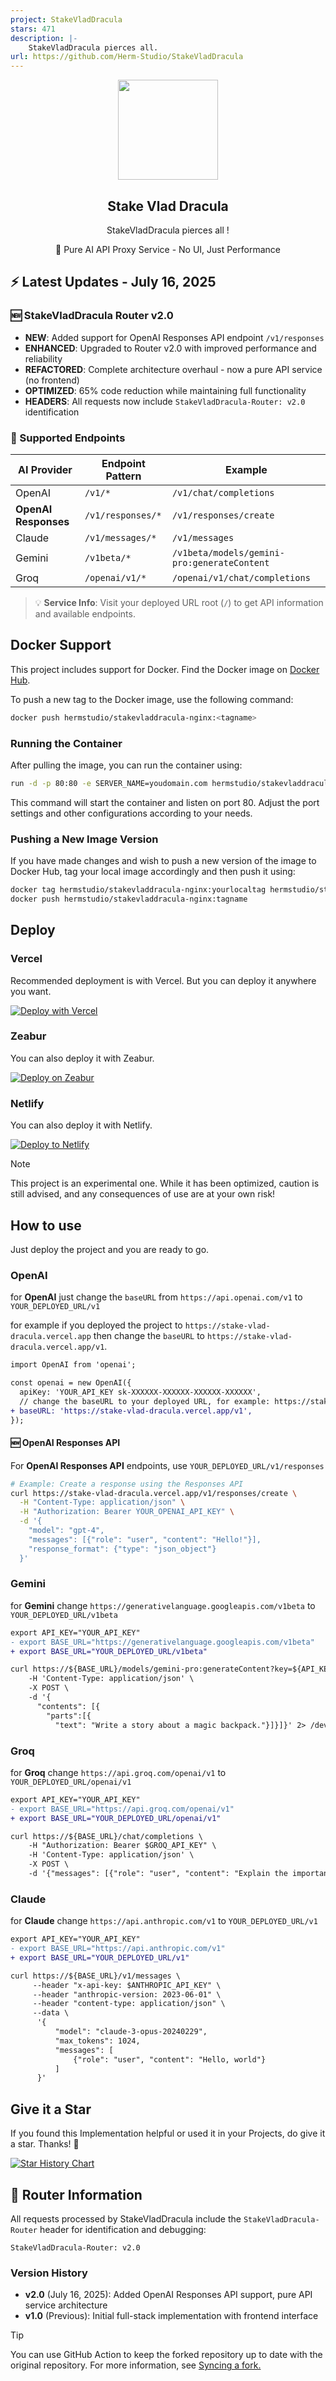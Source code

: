 ```yaml
---
project: StakeVladDracula
stars: 471
description: |-
    StakeVladDracula pierces all.
url: https://github.com/Herm-Studio/StakeVladDracula
---
```


<p align="center">
  <img width="160" src="./assets/logo.png" />
  <p align="center"> 
    <h2 align="center">Stake Vlad Dracula</h2>
  </p>
  <p align="center">StakeVladDracula pierces all ! </p>
  <p align="center">🎯 Pure AI API Proxy Service - No UI, Just Performance</p>
</h2>

## ⚡ Latest Updates - July 16, 2025

### 🆕 StakeVladDracula Router v2.0
- **NEW**: Added support for OpenAI Responses API endpoint `/v1/responses`
- **ENHANCED**: Upgraded to Router v2.0 with improved performance and reliability
- **REFACTORED**: Complete architecture overhaul - now a pure API service (no frontend)
- **OPTIMIZED**: 65% code reduction while maintaining full functionality
- **HEADERS**: All requests now include `StakeVladDracula-Router: v2.0` identification

### 🎯 Supported Endpoints
| AI Provider | Endpoint Pattern | Example |
|------------|-----------------|---------|
| OpenAI | `/v1/*` | `/v1/chat/completions` |
| **OpenAI Responses** | `/v1/responses/*` | `/v1/responses/create` |
| Claude | `/v1/messages/*` | `/v1/messages` |
| Gemini | `/v1beta/*` | `/v1beta/models/gemini-pro:generateContent` |
| Groq | `/openai/v1/*` | `/openai/v1/chat/completions` |

> 💡 **Service Info**: Visit your deployed URL root (`/`) to get API information and available endpoints.



## Docker Support

This project includes support for Docker. Find the Docker image on [Docker Hub](https://hub.docker.com/repository/docker/hermstudio/stakevladdracula-nginx/general).

To push a new tag to the Docker image, use the following command:

```bash
docker push hermstudio/stakevladdracula-nginx:<tagname>
```

### Running the Container
After pulling the image, you can run the container using:
```bash
run -d -p 80:80 -e SERVER_NAME=youdomain.com hermstudio/stakevladdracula-nginx:latest
```
This command will start the container and listen on port 80. Adjust the port settings and other configurations according to your needs.

### Pushing a New Image Version
If you have made changes and wish to push a new version of the image to Docker Hub, tag your local image accordingly and then push it using:
```bash
docker tag hermstudio/stakevladdracula-nginx:yourlocaltag hermstudio/stakevladdracula-nginx:tagname
docker push hermstudio/stakevladdracula-nginx:tagname
```



## Deploy

### Vercel

Recommended deployment is with Vercel. But you can deploy it anywhere you want.

[![Deploy with Vercel](https://vercel.com/button)](https://vercel.com/new/clone?repository-url=https://github.com/Herm-Studio/StakeVladDracula)

### Zeabur

You can also deploy it with Zeabur.

[![Deploy on Zeabur](https://zeabur.com/button.svg)](https://zeabur.com/templates/3JCE7F?referralCode=WongLoki)

### Netlify

You can also deploy it with Netlify.

[![Deploy to Netlify](https://www.netlify.com/img/deploy/button.svg)](https://app.netlify.com/start/deploy?repository=https://github.com/Herm-Studio/StakeVladDracula)

> [!NOTE]
> This project is an experimental one. While it has been optimized, caution is still advised, and any consequences of use are at your own risk!

## How to use
Just deploy the project and you are ready to go.

### OpenAI
for **OpenAI** just change the `baseURL` from `https://api.openai.com/v1` to `YOUR_DEPLOYED_URL/v1`

for example if you deployed the project to `https://stake-vlad-dracula.vercel.app` then change the `baseURL` to `https://stake-vlad-dracula.vercel.app/v1`.

```diff
import OpenAI from 'openai';

const openai = new OpenAI({
  apiKey: 'YOUR_API_KEY sk-XXXXXX-XXXXXX-XXXXXX-XXXXXX',
  // change the baseURL to your deployed URL, for example: https://stake-vlad-dracula.vercel.app/v1
+ baseURL: 'https://stake-vlad-dracula.vercel.app/v1',
});
```

#### 🆕 OpenAI Responses API
For **OpenAI Responses API** endpoints, use `YOUR_DEPLOYED_URL/v1/responses`

```bash
# Example: Create a response using the Responses API
curl https://stake-vlad-dracula.vercel.app/v1/responses/create \
  -H "Content-Type: application/json" \
  -H "Authorization: Bearer YOUR_OPENAI_API_KEY" \
  -d '{
    "model": "gpt-4",
    "messages": [{"role": "user", "content": "Hello!"}],
    "response_format": {"type": "json_object"}
  }'
```

### Gemini  
for **Gemini** change `https://generativelanguage.googleapis.com/v1beta` to `YOUR_DEPLOYED_URL/v1beta`


```diff
export API_KEY="YOUR_API_KEY"
- export BASE_URL="https://generativelanguage.googleapis.com/v1beta"
+ export BASE_URL="YOUR_DEPLOYED_URL/v1beta"

curl https://${BASE_URL}/models/gemini-pro:generateContent?key=${API_KEY} \
    -H 'Content-Type: application/json' \
    -X POST \
    -d '{
      "contents": [{
        "parts":[{
          "text": "Write a story about a magic backpack."}]}]}' 2> /dev/null
```

### Groq  
for **Groq** change `https://api.groq.com/openai/v1` to `YOUR_DEPLOYED_URL/openai/v1`


```diff
export API_KEY="YOUR_API_KEY"
- export BASE_URL="https://api.groq.com/openai/v1"
+ export BASE_URL="YOUR_DEPLOYED_URL/openai/v1"

curl https://${BASE_URL}/chat/completions \
    -H "Authorization: Bearer $GROQ_API_KEY" \
    -H 'Content-Type: application/json' \
    -X POST \
    -d '{"messages": [{"role": "user", "content": "Explain the importance of low latency LLMs"}], "model": "mixtral-8x7b-32768"}'
```

### Claude
for **Claude** change `https://api.anthropic.com/v1` to `YOUR_DEPLOYED_URL/v1`


```diff
export API_KEY="YOUR_API_KEY"
- export BASE_URL="https://api.anthropic.com/v1"
+ export BASE_URL="YOUR_DEPLOYED_URL/v1"

curl https://${BASE_URL}/v1/messages \
     --header "x-api-key: $ANTHROPIC_API_KEY" \
     --header "anthropic-version: 2023-06-01" \
     --header "content-type: application/json" \
     --data \
      '{
          "model": "claude-3-opus-20240229",
          "max_tokens": 1024,
          "messages": [
              {"role": "user", "content": "Hello, world"}
          ]
      }'
```

## Give it a Star
If you found this Implementation helpful or used it in your Projects, do give it a star. Thanks! 🌟

[![Star History Chart](https://api.star-history.com/svg?repos=Herm-Studio/StakeVladDracula&type=Timeline)](https://star-history.com/#Herm-Studio/StakeVladDracula&Timeline)


## 🔧 Router Information

All requests processed by StakeVladDracula include the `StakeVladDracula-Router` header for identification and debugging:

```
StakeVladDracula-Router: v2.0
```

### Version History
- **v2.0** (July 16, 2025): Added OpenAI Responses API support, pure API service architecture
- **v1.0** (Previous): Initial full-stack implementation with frontend interface

> [!TIP]
>  You can use GitHub Action to keep the forked repository up to date with the original repository. For more information, see [Syncing a fork.](./docs/sync.md)

